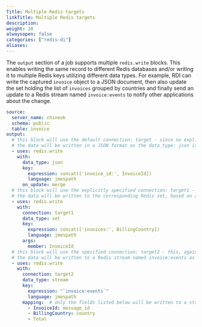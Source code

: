 ```yaml
---
Title: Multiple Redis targets
linkTitle: Multiple Redis targets
description:
weight: 30
alwaysopen: false
categories: ["redis-di"]
aliases: 
---
```


The `output` section of a job supports multiple `redis.write` blocks. This enables writing the same record to different Redis databases and/or writing it to multiple Redis keys utilizing different data types. For example, RDI can write the captured `invoice` object to a JSON document, then also update the set holding the list of `invoices` grouped by countries and finally send an update to a Redis stream named `invoice:events` to notify other applications about the change. 


```yaml
source:
  server_name: chinook
  schema: public
  table: invoice
output:
  # this block will use the default connection: target - since no explicit connections is specified,
  # the data will be written in a JSON format as the data_type: json is specified for the block 
  - uses: redis.write
    with:
      data_type: json
      key:
        expression: concat(['invoice_id:', InvoiceId])
        language: jmespath
      on_update: merge
  # this block will use the explicitly specified connection: target1 - it must be defined in config.yaml
  # the data will be written to the corresponding Redis set, based on a value of the key expression
  - uses: redis.write
    with:
      connection: target1
      data_type: set
      key:
        expression: concat(['invoices:', BillingCountry])
        language: jmespath
      args:
        member: InvoiceId
  # this block will use the specified connection: target2 - this, again, has to be defined in config.yaml
  # the data will be written to a Redis stream named invoice:events as specified in the key expression
  - uses: redis.write
    with:
      connection: target2
      data_type: stream
      key:
        expression: "`invoice:events`"
        language: jmespath
      mapping:  # only the fields listed below will be written to a stream message, with two of them renamed as message_id and country
        - InvoiceId: message_id
        - BillingCountry: country
        - Total
```